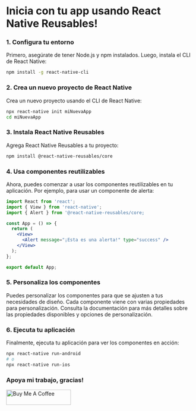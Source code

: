 # Inicia con tu app usando React Native Reusables!

### 1. **Configura tu entorno**
Primero, asegúrate de tener Node.js y npm instalados. Luego, instala el CLI de React Native:
```bash
npm install -g react-native-cli
```

### 2. **Crea un nuevo proyecto de React Native**
Crea un nuevo proyecto usando el CLI de React Native:
```bash
npx react-native init miNuevaApp
cd miNuevaApp
```

### 3. **Instala React Native Reusables**
Agrega React Native Reusables a tu proyecto:
```bash
npm install @react-native-reusables/core
```

### 4. **Usa componentes reutilizables**
Ahora, puedes comenzar a usar los componentes reutilizables en tu aplicación. Por ejemplo, para usar un componente de alerta:
```jsx
import React from 'react';
import { View } from 'react-native';
import { Alert } from '@react-native-reusables/core;

const App = () => {
  return (
    <View>
      <Alert message="¡Esta es una alerta!" type="success" />
    </View>
  );
};

export default App;
```

### 5. **Personaliza los componentes**
Puedes personalizar los componentes para que se ajusten a tus necesidades de diseño. Cada componente viene con varias propiedades para personalización. Consulta la documentación para más detalles sobre las propiedades disponibles y opciones de personalización.

### 6. **Ejecuta tu aplicación**
Finalmente, ejecuta tu aplicación para ver los componentes en acción:
```bash
npx react-native run-android
# o
npx react-native run-ios
```

### Apoya mi trabajo, gracias!
<a href="https://www.buymeacoffee.com/rvelasquez" target="_blank"><img src="https://cdn.buymeacoffee.com/buttons/default-orange.png" alt="Buy Me A Coffee" height="41" width="174"></a>
